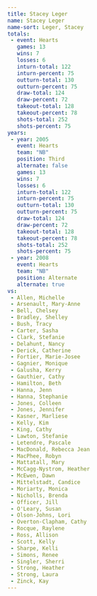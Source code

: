 ```yaml
---
title: Stacey Leger
name: Stacey Leger
name-sort: Leger, Stacey
totals:
 - event: Hearts
   games: 13
   wins: 7
   losses: 6
   inturn-total: 122
   inturn-percent: 75
   outturn-total: 130
   outturn-percent: 75
   draw-total: 124
   draw-percent: 72
   takeout-total: 128
   takeout-percent: 78
   shots-total: 252
   shots-percent: 75
years:
 - year: 2005
   event: Hearts
   team: "NB"
   position: Third
   alternate: false
   games: 13
   wins: 7
   losses: 6
   inturn-total: 122
   inturn-percent: 75
   outturn-total: 130
   outturn-percent: 75
   draw-total: 124
   draw-percent: 72
   takeout-total: 128
   takeout-percent: 78
   shots-total: 252
   shots-percent: 75
 - year: 2008
   event: Hearts
   team: "NB"
   position: Alternate
   alternate: true
vs:
 - Allen, Michelle
 - Arsenault, Mary-Anne
 - Bell, Chelsey
 - Bradley, Shelley
 - Bush, Tracy
 - Carter, Sasha
 - Clark, Stefanie
 - Delahunt, Nancy
 - Derick, Catherine
 - Fortier, Marie-Josee
 - Gagnier, Monique
 - Galusha, Kerry
 - Gauthier, Cathy
 - Hamilton, Beth
 - Hanna, Jenn
 - Hanna, Stephanie
 - Jones, Colleen
 - Jones, Jennifer
 - Kasner, Marliese
 - Kelly, Kim
 - King, Cathy
 - Lawton, Stefanie
 - Letendre, Pascale
 - MacDonald, Rebecca Jean
 - MacPhee, Robyn
 - Mattatall, Mary
 - McCagg-Nystrom, Heather
 - McEwen, Dawn
 - Mittelstadt, Candice
 - Moriarty, Monica
 - Nicholls, Brenda
 - Officer, Jill
 - O'Leary, Susan
 - Olson-Johns, Lori
 - Overton-Clapham, Cathy
 - Rocque, Raylene
 - Ross, Allison
 - Scott, Kelly
 - Sharpe, Kelli
 - Simons, Renee
 - Singler, Sherri
 - Strong, Heather
 - Strong, Laura
 - Zinck, Kay
---
```

